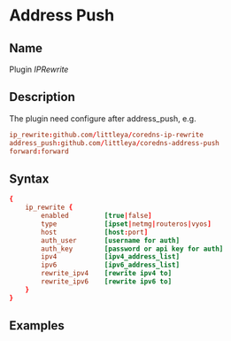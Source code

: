 # Address Push

## Name

Plugin *IPRewrite*

## Description

The plugin need configure after address_push, e.g.

``` conf
ip_rewrite:github.com/littleya/coredns-ip-rewrite
address_push:github.com/littleya/coredns-address-push
forward:forward
```

## Syntax

``` conf
{
    ip_rewrite {
        enabled         [true|false]
        type            [ipset|netmg|routeros|vyos]
        host            [host:port]
        auth_user       [username for auth]
        auth_key        [password or api key for auth]
        ipv4            [ipv4_address_list]
        ipv6            [ipv6_address_list]
        rewrite_ipv4    [rewrite ipv4 to]
        rewrite_ipv6    [rewrite ipv6 to]
    }
}
```

## Examples
